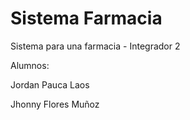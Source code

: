 # Sistema Farmacia
 Sistema para una farmacia - Integrador 2
 
 Alumnos: 
 
 Jordan Pauca Laos
 
 Jhonny Flores Muñoz

